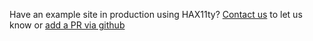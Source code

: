 <p>Have an example site in production using HAX11ty? <a href="../contact">Contact us</a> to let us know or <a href="https://github.com/haxtheweb/hax11ty/tree/master/src/content">add a PR via github</a></p>
